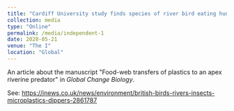 ```yaml
---
title: "Cardiff University study finds species of river bird eating hundreds of microplastics each day through insect prey"
collection: media
type: "Online"
permalink: /media/independent-1
date: 2020-05-21
venue: "The I"
location: "Global"
---
```


An article about the manuscript "Food-web transfers of plastics to an apex riverine predator" in <i>Global Change Biology</i>. 

See: https://inews.co.uk/news/environment/british-birds-rivers-insects-microplastics-dippers-2861787 
